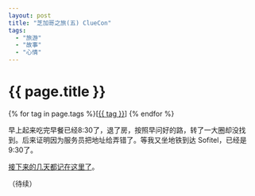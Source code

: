 ```yaml
---
layout: post
title: "芝加哥之旅(五) ClueCon"
tags:
  - "旅游"
  - "故事"
  - "心情"
---
```


# {{ page.title }}

<div class="tags">
{% for tag in page.tags %}[<a class="tag" href="/tags.html#{{ tag }}">{{ tag }}</a>] {% endfor %}
</div>


早上起来吃完早餐已经8:30了，退了房，按照早问好的路，转了一大圈却没找到。后来证明因为服务员把地址给弄错了。等我又坐地铁到达 Sofitel，已经是 9:30了。

[接下来的几天都记在这里了](/past/2011/8/14/cluecon-2011-xiao-ji/)。

（待续）
